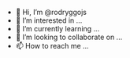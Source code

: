 - 👋 Hi, I’m @rodryggojs
- 👀 I’m interested in ...
- 🌱 I’m currently learning ...
- 💞️ I’m looking to collaborate on ...
- 📫 How to reach me ...

<!---
rodryggojs/rodryggojs is a ✨ special ✨ repository because its `README.md` (this file) appears on your GitHub profile.
You can click the Preview link to take a look at your changes.
--->
